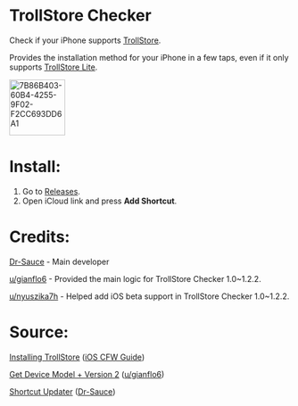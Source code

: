 # TrollStore Checker

Check if your iPhone supports [TrollStore](https://github.com/opa334/TrollStore).

Provides the installation method for your iPhone in a few taps, even if it only supports [TrollStore Lite](https://havoc.app/package/trollstorelite).

<img width="100" alt="7B86B403-60B4-4255-9F02-F2CC693DD6A1" src="https://user-images.githubusercontent.com/82555878/197333210-428913ba-c8d0-476b-9ae8-c3b981e73f2f.png">

# Install:

1. Go to [Releases](https://github.com/Dr-Sauce/TrollStoreChecker/releases/latest).
2. Open iCloud link and press **Add Shortcut**.

# Credits:

[Dr-Sauce](https://github.com/dr-sauce) - Main developer

[u/gianflo6](https://www.reddit.com/user/gianflo6) - Provided the main logic for TrollStore Checker 1.0~1.2.2.

[u/nyuszika7h](https://www.reddit.com/user/nyuszika7h) - Helped add iOS beta support in TrollStore Checker 1.0~1.2.2.

# Source:

[Installing TrollStore](https://ios.cfw.guide/installing-trollstore/) ([iOS CFW Guide](https://ios.cfw.guide))

[Get Device Model + Version 2](https://www.reddit.com/r/shortcuts/comments/fnp34c/comment/flbjtzm/) ([u/gianflo6](https://www.reddit.com/user/gianflo6))

[Shortcut Updater](https://github.com/Dr-Sauce/ShortcutUpdater) ([Dr-Sauce](https://github.com/Dr-Sauce))
